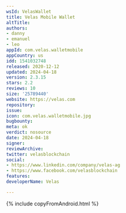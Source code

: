 ```yaml
---
wsId: VelasWallet
title: Velas Mobile Wallet
altTitle: 
authors:
- danny
- emanuel
- leo
appId: com.velas.walletmobile
appCountry: us
idd: 1541032748
released: 2020-12-12
updated: 2024-04-18
version: 2.3.15
stars: 2.2
reviews: 10
size: '25789440'
website: https://velas.com
repository: 
issue: 
icon: com.velas.walletmobile.jpg
bugbounty: 
meta: ok
verdict: nosource
date: 2024-04-18
signer: 
reviewArchive: 
twitter: velasblockchain
social:
- https://www.linkedin.com/company/velas-ag
- https://www.facebook.com/velasblockchain
features: 
developerName: Velas

---
```


{% include copyFromAndroid.html %}
